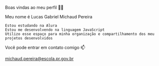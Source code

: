 Boas vindas ao meu perfil 💙💙

Meu nome é Lucas Gabriel Michaud Pereira

    Estou estudando na Alura
    Estou me desenvolvendo na linguagem JavaScript
    Utilizo esse espaço para minha organização e compartilhamento dos meu projetos desenvolvidos

Você pode entrar em contato comigo 📫

michaud.pereira@escola.pr.gov.br
